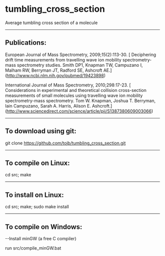 # tumbling_cross_section
Average tumbling cross section of a molecule

------------------------
Publications:
------------------------

European Journal of Mass Spectrometry, 2009;15(2):113-30. 
[ Deciphering drift time measurements from travelling wave ion mobility spectrometry-mass spectrometry studies.
  Smith DP1, Knapman TW, Campuzano I, Malham RW, Berryman JT, Radford SE, Ashcroft AE.]
 (http://www.ncbi.nlm.nih.gov/pubmed/19423898) 

International Journal of Mass Spectrometry, 2010;298:17-23. 
[ Considerations in experimental and theoretical collision cross-section measurements of small molecules using travelling wave ion mobility spectrometry-mass spectrometry.
Tom W. Knapman, Joshua T. Berryman, Iain Campuzano, Sarah A. Harris, Alison E. Ashcroft.]
(http://www.sciencedirect.com/science/article/pii/S1387380609003066) 


------------------------
To download using git:
------------------------
git clone https://github.com/tojb/tumbling_cross_section.git

-----------------------
To compile on Linux:
-----------------------
cd src;
make

-----------------------
To install on Linux:
-----------------------
cd src;
make;
sudo make install

-----------------------
To compile on Windows:
-----------------------

--Install minGW (a free C compiler)

run src/compile_minGW.bat 


